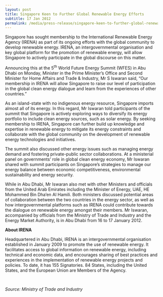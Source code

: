 ```yaml
---
layout: post
title: Singapore Keen to Further Global Renewable Energy Efforts
subtitle: 17 Jan 2012
permalink: /media/press-release/singapore-keen-to-further-global-renewable-energy-efforts
---
```

Singapore has sought membership to the International Renewable Energy Agency (IRENA) as part of its ongoing efforts with the global community to develop renewable energy. IRENA, an intergovernmental organisation and key global platform for the promotion of renewable energy, will allow Singapore to actively participate in the global discourse on this matter.

Announcing this at the 5<sup>th</sup> World Future Energy Summit (WFES) in Abu Dhabi on Monday, Minister in the Prime Minister’s Office and Second Minister for Home Affairs and Trade & Industry, Mr S Iswaran said, “Our membership in IRENA will allow Singapore to raise our level of participation in the global clean energy dialogue and learn from the experiences of other countries.”

As an island-state with no indigenous energy resource, Singapore imports almost all of its energy. In this regard, Mr Iswaran told participants of the summit that Singapore is actively exploring ways to diversify its energy portfolio to include clean energy sources, such as solar energy. By seeking membership to IRENA, Singapore can further build up knowledge and expertise in renewable energy to mitigate its energy constraints and collaborate with the global community on the development of renewable energy technologies and initiatives.

The summit also discussed other energy issues such as managing energy demand and fostering private-public sector collaborations. At a ministerial panel on governments’ role in global clean energy economy, Mr Iswaran shared with summit participants on Singapore’s strategies to manage our energy balance between economic competitiveness, environmental sustainability and energy security.

While in Abu Dhabi, Mr Iswaran also met with other Ministers and officials from the United Arab Emirates including the Minister of Energy, UAE, HE Mohammed Bin Dha’en Al Hamili. Both ministers discussed potential areas of collaboration between the two countries in the energy sector, as well as how intergovernmental platforms such as IRENA could contribute towards the dialogue on renewable energy amongst their members. Mr Iswaran, accompanied by officials from the Ministry of Trade and Industry and the Energy Market Authority, is in Abu Dhabi from 16 to 17 January 2012.

**About IRENA**

Headquartered in Abu Dhabi, IRENA is an intergovernmental organisation established in January 2009 to promote the use of renewable energy. It facilitates access to global information on renewable energy, including technical and economic data, and encourages sharing of best practices and experiences in the implementation of renewable energy projects and policies. To date, it has 155 Signatories. 84 States, including the United States, and the European Union are Members of the Agency.

<br>

*Source: Ministry of Trade and Industry*